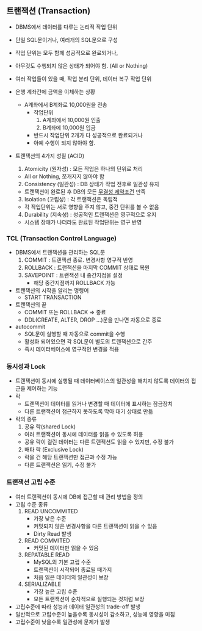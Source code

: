 ## 트랜잭션 (Transaction)
  - DBMS에서 데이터를 다루는 논리적 작업 단위
  - 단일 SQL문이거나, 여러개의 SQL문으로 구성
  
  - 작업 단위는 모두 함께 성공적으로 완료되거나,
  - 아무것도 수행되지 않은 상태가 되어야 함. (All or Nothing)

  - 여러 작업들이 있을 때, 작업 분리 단위, 데이터 복구 작업 단위

  - 은행 계좌간에 금액을 이체하는 상황
    - A계좌에서 B계좌로 10,000원을 전송
      - 작업단위
         1. A계좌에서 10,000원 인출
         2. B계좌에 10,000원 입금
      - 반드시 작업단위 2개가 다 성공적으로 완료되거나
      - 아예 수행이 되지 않아야 함.

   - 트랜잭션의 4가지 성질 (ACID)
      1. Atomicity (원자성) : 모든 작업은 하나의 단위로 처리
        - All or Nothing, 쪼개지지 않아야 함
      2. Consistency (일관성) : DB 상태가 작업 전후로 일관성 유지
        - 트랜잭션이 완료된 후 DB의 모든 <u>무결성 제약조건</u> 만족
      3. Isolation (고립성) : 각 트랜잭션은 독립적
        - 각 작업단위는 서로 영향을 주지 않고, 중간 단위를 볼 수 없음
      4. Durability (지속성) : 성공적인 트랜잭션은 영구적으로 유지
        - 시스템 장애가 나더라도 완료된 작업단위는 영구 반영

### TCL (Transaction Control Language)
   - DBMS에서 트랜잭션을 관리하는 SQL문
      1. COMMIT : 트랜잭션 종료. 변경사항 영구적 반영
      2. ROLLBACK : 트랜잭션을 마지막 COMMIT 상태로 복원
      3. SAVEPOINT : 트랜잭션 내 중간지점을 설정
         - 해당 중간지점까지 ROLLBACK 가능
   - 트랜잭션의 시작을 알리는 명령어
      - START TRANSACTION
   - 트랜잭션의 끝
      - COMMIT 또는 ROLLBACK => 종료
      - DDL(CREATE, ALTER, DROP ...)문을 만나면 자동으로 종료
   - autocommit
      - SQL문이 실행할 때 자동으로 commit을 수행
      - 활성화 되어있으면 각 SQL문이 별도의 트랜잭션으로 간주
      - 즉시 데이터베이스에 영구적인 변경을 적용 

### 동시성과 Lock
- 트랜잭션이 동시에 실행될 때 데이터베이스의 일관성을 해치지 않도록 데이터의 접근을 제어하는 기능
- 락 
  - 트랜잭션이 데이터를 읽거나 변경할 때 데이터에 표시하는 잠금장치
  - 다른 트랜잭션이 접근하지 못하도록 막아 대기 상태로 만듦 
- 락의 종류
  1. 공유 락(shared Lock)
    - 여러 트랜잭션이 동시에 데이터를 읽을 수 있도록 허용
    - 공유 락이 걸린 데이터는 다른 트랜잭션도 읽을 수 있지만, 수정 불가
  2. 배타 락 (Exclusive Lock)
    - 락을 건 해당 트랜잭션만 접근과 수정 가능
    - 다른 트랜잭션은 읽기, 수정 불가

### 트랜잭션 고립 수준
- 여러 트랜잭션이 동시에 DB에 접근할 때 관리 방법을 정의 
- 고립 수준 종류
    1. READ UNCOMMITED
        - 가장 낮은 수준
        - 커밋되지 않은 변경사항을 다른 트랜잭션이 읽을 수 있음 
        - Dirty Read 발생
    2. READ COMMITED
        - 커밋된 데이터만 읽을 수 있음
    3. REPATABLE READ
        - MySQL의 기본 고립 수준
        - 트랜잭션이 시작되어 종료될 때가지 
        - 처음 읽은 데이터의 일관성이 보장
    4. SERIALIZABLE
        - 가장 높은 고립 수준 
        - 모든 트랜잭션이 순차적으로 실행되는 것처럼 보장
- 고립수준에 따라 성능과 데이터 일관성의 trade-off 발생
- 일반적으로 고립수준이 높을수록 동시성이 감소하고, 성능에 영향을 미침
- 고립수준이 낮을수록 일관성에 문제가 발생         





